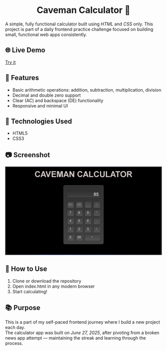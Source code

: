 <h1 align = 'center'> Caveman Calculator 🧮</h1>

A simple, fully functional calculator built using *HTML* and *CSS* only.
This project is part of a daily frontend practice challenge focused on building small, functional web apps consistently.

## 🌐 Live Demo

[Try it](https://cavemancalculator.pages.dev/)

## 🔧 Features

- Basic arithmetic operations: addition, subtraction, multiplication, division
- Decimal and double zero support
- Clear (AC) and backspace (DE) functionality
- Responsive and minimal UI

## 📁 Technologies Used

- HTML5  
- CSS3 

## 📷 Screenshot

![Caveman Calculator Screenshot](./app.png)

## 🚀 How to Use

1. Clone or download the repository
2. Open index.html in any modern browser
3. Start calculating!

## 📚 Purpose

This is a part of my self-paced frontend journey where I build a new project each day.  
The calculator app was built on *June 27, 2025*, after pivoting from a broken news app attempt — maintaining the streak and learning through the process.
